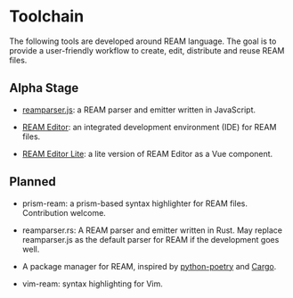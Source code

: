 # Toolchain

The following tools are developed around REAM language.
The goal is to provide a user-friendly workflow to create, edit, distribute and reuse REAM files.

## Alpha Stage

- [reamparser.js](https://github.com/chmlee/reamparser.js):
a REAM parser and emitter written in JavaScript.

- [REAM Editor](https://github.com/chmlee/ream-editor):
an integrated development environment (IDE) for REAM files.

- [REAM Editor Lite](https://github.com/chmlee/ream-editor-lite):
a lite version of REAM Editor as a Vue component.

## Planned

- prism-ream:
a prism-based syntax highlighter for REAM files.
Contribution welcome.

- reamparser.rs:
A REAM parser and emitter written in Rust.
May replace reamparser.js as the default parser for REAM if the development goes well.

- A package manager for REAM, inspired by [python-poetry](https://python-poetry.org) and [Cargo](https://doc.rust-lang.org/cargo/).

- vim-ream:
syntax highlighting for Vim.
